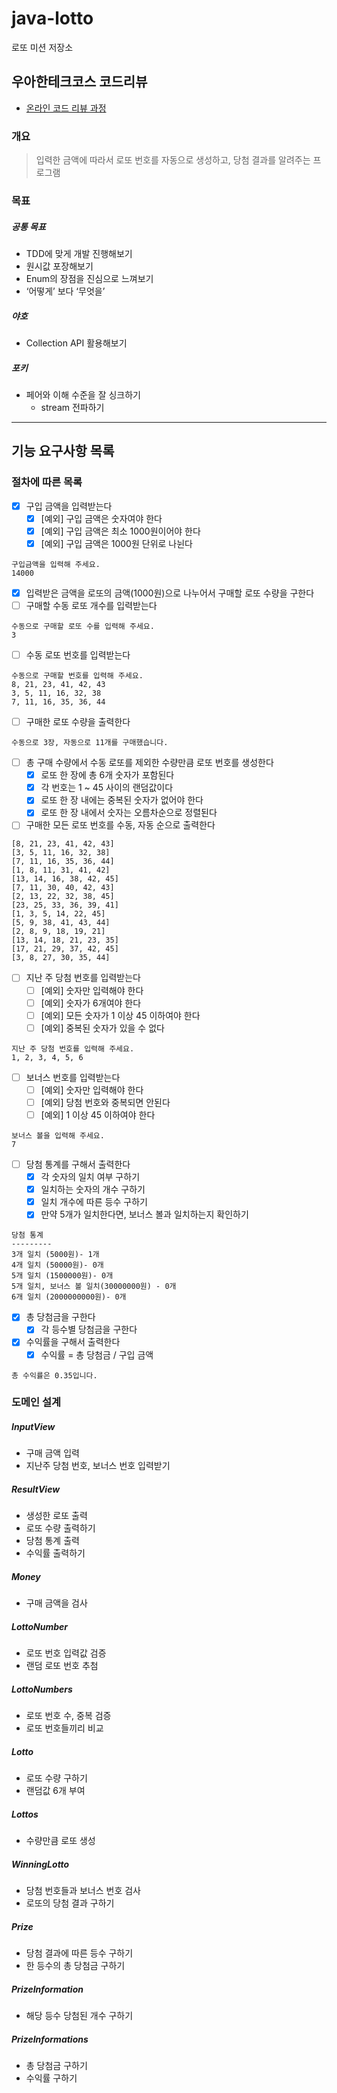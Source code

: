 # java-lotto

로또 미션 저장소

## 우아한테크코스 코드리뷰

- [온라인 코드 리뷰 과정](https://github.com/woowacourse/woowacourse-docs/blob/master/maincourse/README.md)

### 개요

> 입력한 금액에 따라서 로또 번호를 자동으로 생성하고, 당첨 결과를 알려주는 프로그램


### 목표

##### 공통 목표
- TDD에 맞게 개발 진행해보기
- 원시값 포장해보기
- Enum의 장점을 진심으로 느껴보기
- ‘어떻게’ 보다 ‘무엇을’
##### 야호
- Collection API 활용해보기
##### 포키
- 페어와 이해 수준을 잘 싱크하기
  - stream 전파하기

---

## 기능 요구사항 목록

### 절차에 따른 목록

- [x]  구입 금액을 입력받는다
   - [x]  [예외] 구입 금액은 숫자여야 한다
   - [x]  [예외] 구입 금액은 최소 1000원이어야 한다
   - [x]  [예외] 구입 금액은 1000원 단위로 나뉜다

```
구입금액을 입력해 주세요.
14000
```

- [x]  입력받은 금액을 로또의 금액(1000원)으로 나누어서 구매할 로또 수량을 구한다
- [ ]  구매할 수동 로또 개수를 입력받는다

```
수동으로 구매할 로또 수를 입력해 주세요.
3
```

- [ ]  수동 로또 번호를 입력받는다

```
수동으로 구매할 번호를 입력해 주세요.
8, 21, 23, 41, 42, 43
3, 5, 11, 16, 32, 38
7, 11, 16, 35, 36, 44
```

- [ ]  구매한 로또 수량을 출력한다

```
수동으로 3장, 자동으로 11개를 구매했습니다.
```

- [ ]  총 구매 수량에서 수동 로또를 제외한 수량만큼 로또 번호를 생성한다
   - [x]  로또 한 장에 총 6개 숫자가 포함된다
   - [x]  각 번호는 1 ~ 45 사이의 랜덤값이다
   - [x]  로또 한 장 내에는 중복된 숫자가 없어야 한다
   - [x]  로또 한 장 내에서 숫자는 오름차순으로 정렬된다
- [ ]  구매한 모든 로또 번호를 수동, 자동 순으로 출력한다

```
[8, 21, 23, 41, 42, 43]
[3, 5, 11, 16, 32, 38]
[7, 11, 16, 35, 36, 44]
[1, 8, 11, 31, 41, 42]
[13, 14, 16, 38, 42, 45]
[7, 11, 30, 40, 42, 43]
[2, 13, 22, 32, 38, 45]
[23, 25, 33, 36, 39, 41]
[1, 3, 5, 14, 22, 45]
[5, 9, 38, 41, 43, 44]
[2, 8, 9, 18, 19, 21]
[13, 14, 18, 21, 23, 35]
[17, 21, 29, 37, 42, 45]
[3, 8, 27, 30, 35, 44]
```

- [ ]  지난 주 당첨 번호를 입력받는다
   - [ ]  [예외] 숫자만 입력해야 한다
   - [ ]  [예외] 숫자가 6개여야 한다
   - [ ]  [예외] 모든 숫자가 1 이상 45 이하여야 한다
   - [ ]  [예외] 중복된 숫자가 있을 수 없다

```
지난 주 당첨 번호를 입력해 주세요.
1, 2, 3, 4, 5, 6
```

- [ ]  보너스 번호를 입력받는다
   - [ ]  [예외] 숫자만 입력해야 한다
   - [ ]  [예외] 당첨 번호와 중복되면 안된다
   - [ ]  [예외] 1 이상 45 이하여야 한다

```
보너스 볼을 입력해 주세요.
7
```

- [ ]  당첨 통계를 구해서 출력한다
   - [x]  각 숫자의 일치 여부 구하기
   - [x]  일치하는 숫자의 개수 구하기
   - [x]  일치 개수에 따른 등수 구하기
   - [x]  만약 5개가 일치한다면, 보너스 볼과 일치하는지 확인하기

```
당첨 통계
---------
3개 일치 (5000원)- 1개
4개 일치 (50000원)- 0개
5개 일치 (1500000원)- 0개
5개 일치, 보너스 볼 일치(30000000원) - 0개
6개 일치 (2000000000원)- 0개
```

- [x]  총 당첨금을 구한다
   - [x]  각 등수별 당첨금을 구한다
- [x]  수익률을 구해서 출력한다
   - [x]  수익률 = 총 당첨금 / 구입 금액

```
총 수익률은 0.35입니다.
```

### 도메인 설계

##### InputView

- 구매 금액 입력
- 지난주 당첨 번호, 보너스 번호 입력받기

##### ResultView

- 생성한 로또 출력
- 로또 수량 출력하기
- 당첨 통계 출력
- 수익률 출력하기

##### Money

- 구매 금액을 검사

##### LottoNumber

- 로또 번호 입력값 검증
- 랜덤 로또 번호 추첨

##### LottoNumbers

- 로또 번호 수, 중복 검증
- 로또 번호들끼리 비교

##### Lotto

- 로또 수량 구하기
- 랜덤값 6개 부여

##### Lottos

- 수량만큼 로또 생성

##### WinningLotto

- 당첨 번호들과 보너스 번호 검사
- 로또의 당첨 결과 구하기

##### Prize

- 당첨 결과에 따른 등수 구하기
- 한 등수의 총 당첨금 구하기

##### PrizeInformation

- 해당 등수 당첨된 개수 구하기

##### PrizeInformations

- 총 당첨금 구하기
- 수익률 구하기

